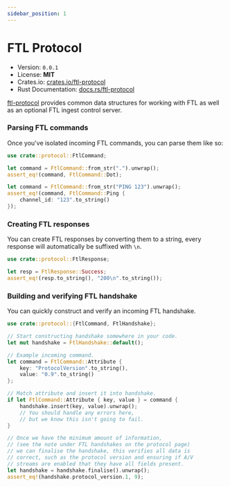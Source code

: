 ```yaml
---
sidebar_position: 1
---
```


# FTL Protocol

- Version: `0.0.1`
- License: **MIT**
- Crates.io: [crates.io/ftl-protocol](https://crates.io/ftl-protocol)
- Rust Documentation: [docs.rs/ftl-protocol](https://docs.rs/ftl-protocol)

[ftl-protocol](https://gitlab.insrt.uk/insert/project-hyperspeed/-/tree/master/crates/ftl) provides common data structures for working with FTL as well as an optional FTL ingest control server.

### Parsing FTL commands

Once you've isolated incoming FTL commands, you can parse them like so:

```rust
use crate::protocol::FtlCommand;

let command = FtlCommand::from_str(".").unwrap();
assert_eq!(command, FtlCommand::Dot);

let command = FtlCommand::from_str("PING 123").unwrap();
assert_eq!(command, FtlCommand::Ping {
    channel_id: "123".to_string()
});
```

### Creating FTL responses

You can create FTL responses by converting them to a string, every response will automatically be suffixed with `\n`.

```rust
use crate::protocol::FtlResponse;

let resp = FtlResponse::Success;
assert_eq!(resp.to_string(), "200\n".to_string());
```

### Building and verifying FTL handshake

You can quickly construct and verify an incoming FTL handshake.

```rust
use crate::protocol::{FtlCommand, FtlHandshake};

// Start constructing handshake somewhere in your code.
let mut handshake = FtlHandshake::default();

// Example incoming command.
let command = FtlCommand::Attribute {
    key: "ProtocolVersion".to_string(),
    value: "0.9".to_string()
};

// Match attribute and insert it into handshake.
if let FtlCommand::Attribute { key, value } = command {
    handshake.insert(key, value).unwrap();
    // You should handle any errors here,
    // but we know this isn't going to fail.
}

// Once we have the minimum amount of information,
// (see the note under FTL handshakes on the protocol page)
// we can finalise the handshake, this verifies all data is
// correct, such as the protocol version and ensuring if A/V
// streams are enabled that they have all fields present.
let handshake = handshake.finalise().unwrap();
assert_eq!(handshake.protocol_version.1, 9);
```
